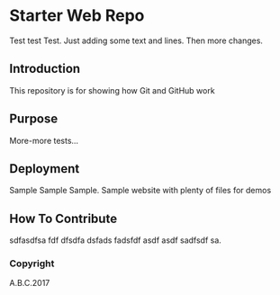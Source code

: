 # Starter Web Repo

Test test Test. Just adding some text
and lines. Then
more changes.

## Introduction

This repository is for showing how Git and GitHub work

## Purpose

More-more tests...

## Deployment

Sample Sample Sample.
Sample website with plenty of files for demos

## How To Contribute

sdfasdfsa fdf dfsdfa dsfads fadsfdf asdf asdf sadfsdf sa.

### Copyright

A.B.C.2017

